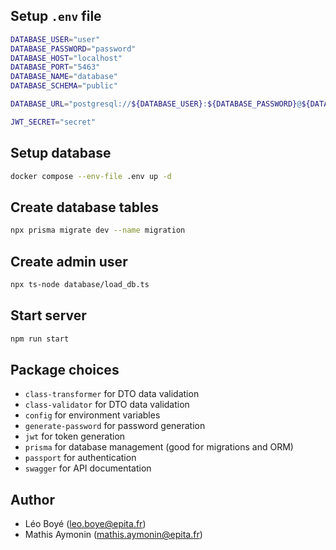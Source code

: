 ## Setup `.env` file

```bash
DATABASE_USER="user"
DATABASE_PASSWORD="password"
DATABASE_HOST="localhost"
DATABASE_PORT="5463"
DATABASE_NAME="database"
DATABASE_SCHEMA="public"

DATABASE_URL="postgresql://${DATABASE_USER}:${DATABASE_PASSWORD}@${DATABASE_HOST}:${DATABASE_PORT}/${DATABASE_NAME}?schema=${DATABASE_SCHEMA}"

JWT_SECRET="secret"
```

## Setup database

```bash
docker compose --env-file .env up -d
```

## Create database tables

```bash
npx prisma migrate dev --name migration
```

## Create admin user

```bash
npx ts-node database/load_db.ts
```

## Start server

```bash
npm run start
```

## Package choices

* `class-transformer` for DTO data validation
* `class-validator` for DTO data validation
* `config` for environment variables
* `generate-password` for password generation
* `jwt` for token generation
* `prisma` for database management (good for migrations and ORM)
* `passport` for authentication
* `swagger` for API documentation

## Author

* Léo Boyé (leo.boye@epita.fr)
* Mathis Aymonin (mathis.aymonin@epita.fr)